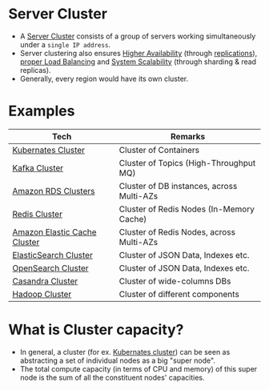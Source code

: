 # Server Cluster
- A [Server Cluster](https://www.racksolutions.com/news/blog/server-cluster-how-it-works/) consists of a group of servers working simultaneously under a `single IP address`.
- Server clustering also ensures [Higher Availability](../Reliability/HighAvailability.md) (through [replications](../../3_DatabaseServices/4_Consistency&Replication/Replication.md)), [proper Load Balancing](../LoadBalancer.md) and [System Scalability](../../3_DatabaseServices/ScalabilityDB.md) (through sharding & read replicas).
- Generally, every region would have its own cluster.

# Examples

| Tech                                                                                                  | Remarks                                   |
|-------------------------------------------------------------------------------------------------------|-------------------------------------------|
| [Kubernates Cluster](../../9_ContainerOrchestrationServices/Kubernates/Readme.md)                        | Cluster of Containers                     |
| [Kafka Cluster](../../4_MessageBrokersEDA/Kafka/Readme.md)                                               | Cluster of Topics (High-Throughput MQ)    |                     
| [Amazon RDS Clusters](../../2_AWSServices/6_DatabaseServices/AmazonRDS/MultiAZDeployment.md)             | Cluster of DB instances, across Multi-AZs |
| [Redis Cluster](../../3_DatabaseServices/8_InMemory-Databases/Redis/RedisCluster.md)                      | Cluster of Redis Nodes (In-Memory Cache)  |
| [Amazon Elastic Cache Cluster](../../2_AWSServices/6_DatabaseServices/AmazonElasticCache/ClusterMode.md) | Cluster of Redis Nodes, across Multi-AZs  |
| [ElasticSearch Cluster](../../3_DatabaseServices/9_Search-Databases/ElasticSearch/Cluster.md) | Cluster of JSON Data, Indexes etc.        |
| [OpenSearch Cluster](../../2_AWSServices/6_DatabaseServices/Search-Databases/AmazonOpenSearch.md)                         | Cluster of JSON Data, Indexes etc.        |
| [Casandra Cluster](../../3_DatabaseServices/11_WideColumn-Databases/ApacheCasandra.md)              | Cluster of wide-columns DBs               |
| [Hadoop Cluster](../../6_BigDataServices/ApacheHadoop)                       | Cluster of different components           |

# What is Cluster capacity?
- In general, a cluster (for ex. [Kubernates cluster](../../9_ContainerOrchestrationServices/Kubernates/Readme.md)) can be seen as abstracting a set of individual nodes as a big "super node".
- The total compute capacity (in terms of CPU and memory) of this super node is the sum of all the constituent nodes' capacities.